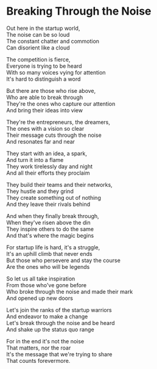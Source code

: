 # Breaking Through the Noise

Out here in the startup world,  
The noise can be so loud  
The constant chatter and commotion  
Can disorient like a cloud  

The competition is fierce,  
Everyone is trying to be heard  
With so many voices vying for attention  
It's hard to distinguish a word  

But there are those who rise above,  
Who are able to break through  
They're the ones who capture our attention  
And bring their ideas into view  

They're the entrepreneurs, the dreamers,  
The ones with a vision so clear  
Their message cuts through the noise  
And resonates far and near  

They start with an idea, a spark,  
And turn it into a flame  
They work tirelessly day and night  
And all their efforts they proclaim  

They build their teams and their networks,  
They hustle and they grind  
They create something out of nothing  
And they leave their rivals behind  

And when they finally break through,  
When they've risen above the din  
They inspire others to do the same  
And that's where the magic begins  

For startup life is hard, it's a struggle,  
It's an uphill climb that never ends  
But those who persevere and stay the course  
Are the ones who will be legends  

So let us all take inspiration  
From those who've gone before  
Who broke through the noise and made their mark  
And opened up new doors  

Let's join the ranks of the startup warriors  
And endeavor to make a change  
Let's break through the noise and be heard  
And shake up the status quo range  

For in the end it's not the noise  
That matters, nor the roar  
It's the message that we're trying to share  
That counts forevermore.